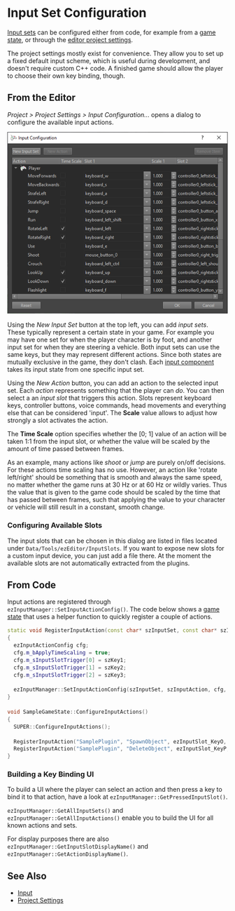 # Input Set Configuration

[Input sets](input-overview.md) can be configured either from code, for example from a [game state](../runtime/application/game-state.md), or through the [editor project settings](../projects/project-settings.md).

The project settings mostly exist for convenience. They allow you to set up a fixed default input scheme, which is useful during development, and doesn't require custom C++ code. A finished game should allow the player to choose their own key binding, though.

## From the Editor

*Project > Project Settings > Input Configuration...* opens a dialog to configure the available input actions.

![Input Configuration](../projects/media/editor-input-config.png)

Using the *New Input Set* button at the top left, you can add *input sets*. These typically represent a certain state in your game. For example you may have one set for when the player character is by foot, and another input set for when they are steering a vehicle. Both input sets can use the same keys, but they may represent different actions. Since both states are mutually exclusive in the game, they don't clash. Each [input component](input-component.md) takes its input state from one specific input set.

Using the *New Action* button, you can add an action to the selected input set. Each *action* represents something that the player can *do*. You can then select a an *input slot* that triggers this action. Slots represent keyboard keys, controller buttons, voice commands, head movements and everything else that can be considered 'input'. The **Scale** value allows to adjust how strongly a slot activates the action.

The **Time Scale** option specifies whether the [0; 1] value of an action will be taken 1:1 from the input slot, or whether the value will be scaled by the amount of time passed between frames.

As an example, many actions like *shoot* or *jump* are purely on/off decisions. For these actions time scaling has no use. However, an action like 'rotate left/right' should be something that is smooth and always the same speed, no matter whether the game runs at 30 Hz or at 60 Hz or wildly varies. Thus the value that is given to the game code should be scaled by the time that has passed between frames, such that applying the value to your character or vehicle will still result in a constant, smooth change.

### Configuring Available Slots

The input slots that can be chosen in this dialog are listed in files located under `Data/Tools/ezEditor/InputSlots`. If you want to expose new slots for a custom input device, you can just add a file there. At the moment the available slots are not automatically extracted from the plugins.

## From Code

Input actions are registered through `ezInputManager::SetInputActionConfig()`. The code below shows a [game state](../runtime/application/game-state.md) that uses a helper function to quickly register a couple of actions.

<!-- BEGIN-DOCS-CODE-SNIPPET: input-config -->
```cpp
static void RegisterInputAction(const char* szInputSet, const char* szInputAction, const char* szKey1, const char* szKey2 = nullptr, const char* szKey3 = nullptr)
{
  ezInputActionConfig cfg;
  cfg.m_bApplyTimeScaling = true;
  cfg.m_sInputSlotTrigger[0] = szKey1;
  cfg.m_sInputSlotTrigger[1] = szKey2;
  cfg.m_sInputSlotTrigger[2] = szKey3;

  ezInputManager::SetInputActionConfig(szInputSet, szInputAction, cfg, true);
}

void SampleGameState::ConfigureInputActions()
{
  SUPER::ConfigureInputActions();

  RegisterInputAction("SamplePlugin", "SpawnObject", ezInputSlot_KeyO, ezInputSlot_Controller0_ButtonA, ezInputSlot_MouseButton2);
  RegisterInputAction("SamplePlugin", "DeleteObject", ezInputSlot_KeyP, ezInputSlot_Controller0_ButtonB);
}
```
<!-- END-DOCS-CODE-SNIPPET -->

### Building a Key Binding UI

To build a UI where the player can select an action and then press a key to bind it to that action, have a look at `ezInputManager::GetPressedInputSlot()`.

`ezInputManager::GetAllInputSets()` and `ezInputManager::GetAllInputActions()` enable you to build the UI for all known actions and sets.

For display purposes there are also `ezInputManager::GetInputSlotDisplayName()` and `ezInputManager::GetActionDisplayName()`.

## See Also


* [Input](input-overview.md)
* [Project Settings](../projects/project-settings.md)
